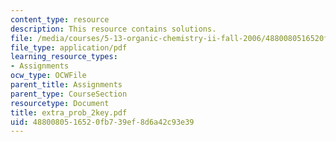 ```yaml
---
content_type: resource
description: This resource contains solutions.
file: /media/courses/5-13-organic-chemistry-ii-fall-2006/4880080516520fb739ef8d6a42c93e39_extra_prob_2key.pdf
file_type: application/pdf
learning_resource_types:
- Assignments
ocw_type: OCWFile
parent_title: Assignments
parent_type: CourseSection
resourcetype: Document
title: extra_prob_2key.pdf
uid: 48800805-1652-0fb7-39ef-8d6a42c93e39
---
```

